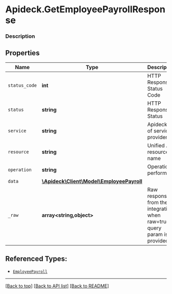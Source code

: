 # Apideck.GetEmployeePayrollResponse

### Description

## Properties
Name | Type | Description | Notes
------------ | ------------- | ------------- | -------------
`status_code` | **int** | HTTP Response Status Code | 
`status` | **string** | HTTP Response Status | 
`service` | **string** | Apideck ID of service provider | 
`resource` | **string** | Unified API resource name | 
`operation` | **string** | Operation performed | 
`data` | [**\Apideck\Client\Model\EmployeePayroll**](EmployeePayroll.md) |  | 
`_raw` | **array&lt;string,object&gt;** | Raw response from the integration when raw=true query param is provided | [optional] 





## Referenced Types:





* [`EmployeePayroll`](EmployeePayroll.md)


---

[[Back to top]](#) [[Back to API list]](../../../../README.md#documentation-for-api-endpoints) [[Back to README]](../../../../README.md)


